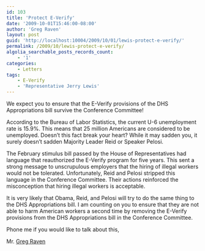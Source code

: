 ```yaml
---
id: 103
title: 'Protect E-Verify'
date: '2009-10-01T15:46:00-08:00'
author: 'Greg Raven'
layout: post
guid: 'http://localhost:10004/2009/10/01/lewis-protect-e-verify/'
permalink: /2009/10/lewis-protect-e-verify/
algolia_searchable_posts_records_count:
    - '1'
categories:
    - Letters
tags:
    - E-Verify
    - 'Representative Jerry Lewis'
---
```


We expect you to ensure that the E-Verify provisions of the DHS Appropriations bill survive the Conference Committee!  
  
According to the Bureau of Labor Statistics, the current U-6 unemployment rate is 15.9%. This means that 25 million Americans are considered to be unemployed. Doesn’t this fact break your heart? While it may sadden you, it surely doesn’t sadden Majority Leader Reid or Speaker Pelosi.

The February stimulus bill passed by the House of Representatives had language that reauthorized the E-Verify program for five years. This sent a strong message to unscrupulous employers that the hiring of illegal workers would not be tolerated. Unfortunately, Reid and Pelosi stripped this language in the Conference Committee. Their actions reinforced the misconception that hiring illegal workers is acceptable.

It is very likely that Obama, Reid, and Pelosi will try to do the same thing to the DHS Appropriations bill. I am counting on you to ensure that they are not able to harm American workers a second time by removing the E-Verify provisions from the DHS Appropriations bill in the Conference Committee.

Phone me if you would like to talk about this,

Mr. [Greg Raven](https://www.gregraven.org/)